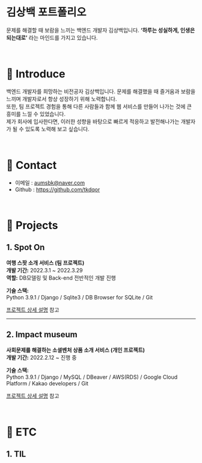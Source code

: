 # 김상백 포트폴리오
문제를 해결할 때 보람을 느끼는 백엔드 개발자 김상백입니다. **‘하루는 성실하게, 인생은 되는대로’** 라는 마인드를 가지고 있습니다.

<br>


# :pushpin: Introduce
백엔드 개발자를 희망하는 비전공자 김상백입니다. 문제를 해결했을 때 즐거움과 보람을 느끼며 개발자로서 항상 성장하기 위해 노력합니다.     
또한, 팀 프로젝트 경험을 통해 다른 사람들과 함께 웹 서비스를 만들어 나가는 것에 큰 흥미를 느낄 수 있었습니다.      
제가 회사에 입사한다면, 이러한 성향을 바탕으로 빠르게 적응하고 발전해나가는 개발자가 될 수 있도록 노력해 보고 싶습니다.

<br>


# :pushpin: Contact
- 이메일 : aumsbk@naver.com
- Github : https://github.com/tkdqor

<br>


# :pushpin: Projects

## 1. Spot On
**여행 스팟 소개 서비스 (팀 프로젝트)**   
**개발 기간:** 2022.3.1 ~ 2022.3.29    
**역할:** DB모델링 및 Back-end 전반적인 개발 진행

**기술 스택:**     
Python 3.9.1 / Django / Sqlite3 / DB Browser for SQLite / Git

[프로젝트 상세 설명](https://github.com/ace-project/ace-project) 참고

* * *

## 2. Impact museum
**사회문제를 해결하는 소셜벤처 상품 소개 서비스 (개인 프로젝트)**   
**개발 기간:** 2022.2.12 ~ 진행 중 

**기술 스택:**     
Python 3.9.1 / Django / MySQL / DBeaver / AWS(RDS) / Google Cloud Platform / Kakao developers / Git

[프로젝트 상세 설명](https://github.com/tkdqor/Impact_museum) 참고

<br>

# :pushpin: ETC

## 1. TIL

